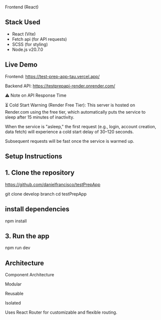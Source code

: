 Frontend (React)

## Stack Used

- React (Vite)
- Fetch api (for API requests)
- SCSS (for styling)
- Node.js v20.7.0

## Live Demo

Frontend: https://test-prep-app-tau.vercel.app/

Backend API: https://testprepapi-render.onrender.com/

⚠️ Note on API Response Time

⏳ Cold Start Warning (Render Free Tier):
This server is hosted on Render.com using the free tier, which automatically puts the service to sleep after 15 minutes of inactivity.

When the service is "asleep," the first request (e.g., login, account creation, data fetch) will experience a cold start delay of 30–120 seconds.

Subsequent requests will be fast once the service is warmed up.

## Setup Instructions

## 1. Clone the repository

https://github.com/danielfrancisco/testPrepApp

git clone develop branch
cd testPrepApp

## install dependencies

npm install

## 3. Run the app

npm run dev

## Architecture

Component Architecture

Modular

Reusable

Isolated

Uses React Router for customizable and flexible routing.

